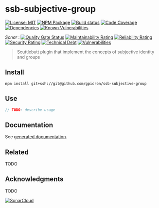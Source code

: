 # ssb-subjective-group
[![License: MIT](https://img.shields.io/badge/License-MIT-green.svg)](https://opensource.org/licenses/MIT)
[![NPM Package][]](https://npmjs.org/package/@gpicron/ssb-subjective-group)
[![Build status][]](https://travis-ci.org/gpicron/ssb-subjective-group)
[![Code Coverage][]](https://codecov.io/gh/gpicron/ssb-subjective-group)
[![Dependencies][]](https://david-dm.org/gpicron/ssb-subjective-group)
[![Known Vulnerabilities](https://snyk.io/test/github/gpicron/ssb-subjective-group/badge.svg?targetFile=package.json)](https://snyk.io/test/github/gpicron/ssb-subjective-group?targetFile=package.json)

_Sonar_ :
[![Quality Gate Status](https://sonarcloud.io/api/project_badges/measure?project=gpicron_ssb-subjective-group&metric=alert_status)](https://sonarcloud.io/dashboard?id=gpicron_ssb-subjective-group)
[![Maintainability Rating](https://sonarcloud.io/api/project_badges/measure?project=gpicron_ssb-subjective-group&metric=sqale_rating)](https://sonarcloud.io/dashboard?id=gpicron_ssb-subjective-group)
[![Reliability Rating](https://sonarcloud.io/api/project_badges/measure?project=gpicron_ssb-subjective-group&metric=reliability_rating)](https://sonarcloud.io/dashboard?id=gpicron_ssb-subjective-group)
[![Security Rating](https://sonarcloud.io/api/project_badges/measure?project=gpicron_ssb-subjective-group&metric=security_rating)](https://sonarcloud.io/dashboard?id=gpicron_ssb-subjective-group)
[![Technical Debt](https://sonarcloud.io/api/project_badges/measure?project=gpicron_ssb-subjective-group&metric=sqale_index)](https://sonarcloud.io/dashboard?id=gpicron_ssb-subjective-group)
[![Vulnerabilities](https://sonarcloud.io/api/project_badges/measure?project=gpicron_ssb-subjective-group&metric=vulnerabilities)](https://sonarcloud.io/dashboard?id=gpicron_ssb-subjective-group)

[License]: https://img.shields.io/badge/UNLICENSED-blue.svg
[NPM Package]: https://img.shields.io/npm/v/@gpicron/ssb-subjective-group.svg
[Build status]: https://travis-ci.org/gpicron/ssb-subjective-group.svg?branch=master
[Code Coverage]: https://codecov.io/gh/gpicron/ssb-subjective-group/branch/master/graph/badge.svg
[Dependencies]: https://david-dm.org/gpicron/ssb-subjective-group/status.svg

> Scuttlebutt plugin that implement the concepts of subjective identity and groups

## Install

``` shell
npm install git+ssh://git@github.com/gpicron/ssb-subjective-group
```

## Use

``` typescript
// TODO: describe usage
```

## Documentation

See [generated documentation](doc/README.md).

## Related

TODO

## Acknowledgments

TODO

[![SonarCloud](https://sonarcloud.io/images/project_badges/sonarcloud-black.svg)](https://sonarcloud.io/dashboard?id=gpicron_ssb-subjective-group)
